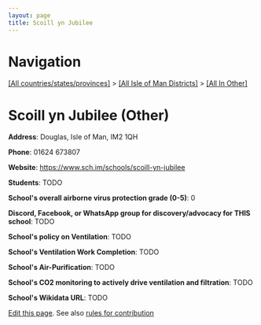 ```yaml
---
layout: page
title: Scoill yn Jubilee
---
```

# Navigation

[[All countries/states/provinces]](../../..) > [[All Isle of Man Districts]](../..) > [[All In Other]](..)

# Scoill yn Jubilee (Other)

**Address**: Douglas, Isle of Man, IM2 1QH

**Phone**: 01624 673807

**Website**: <https://www.sch.im/schools/scoill-yn-jubilee>

**Students**: TODO

**School's overall airborne virus protection grade (0-5)**: 0

**Discord, Facebook, or WhatsApp group for discovery/advocacy for THIS school**: TODO

**School's policy on Ventilation**: TODO

**School's Ventilation Work Completion**: TODO

**School's Air-Purification**: TODO

**School's CO2 monitoring to actively drive ventilation and filtration**: TODO

**School's Wikidata URL**: TODO


[Edit this page](https://github.com/ventilate-schools/IoM/edit/main/./Other/Scoill_yn_Jubilee.md). See also [rules for contribution](../../../contribution-rules/)